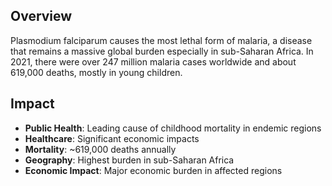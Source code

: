## Overview

Plasmodium falciparum causes the most lethal form of malaria, a disease that remains a massive global burden especially in sub-Saharan Africa. In 2021, there were over 247 million malaria cases worldwide and about 619,000 deaths, mostly in young children.

## Impact

- **Public Health**: Leading cause of childhood mortality in endemic regions
- **Healthcare**: Significant economic impacts
- **Mortality**: ~619,000 deaths annually
- **Geography**: Highest burden in sub-Saharan Africa
- **Economic Impact**: Major economic burden in affected regions
